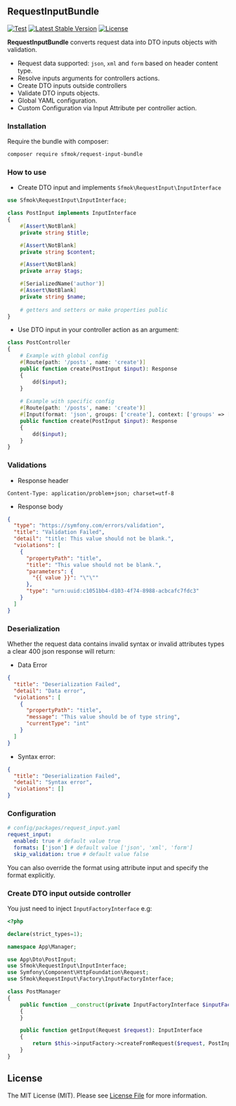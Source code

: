 ## RequestInputBundle
[![Test](https://github.com/sfmok/request-input/actions/workflows/php.yml/badge.svg)](https://github.com/sfmok/request-input/actions/workflows/php.yml)
[![Latest Stable Version](http://poser.pugx.org/sfmok/request-input-bundle/v/stable)](https://packagist.org/packages/sfmok/request-input-bundle)
[![License](http://poser.pugx.org/sfmok/request-input-bundle/license)](https://packagist.org/packages/sfmok/request-input-bundle)

**RequestInputBundle** converts request data into DTO inputs objects with validation.

- Request data supported: `json`, `xml` and `form` based on header content type.
- Resolve inputs arguments for controllers actions.
- Create DTO inputs outside controllers
- Validate DTO inputs objects.
- Global YAML configuration.
- Custom Configuration via Input Attribute per controller action.

### Installation
Require the bundle with composer:
```bash
composer require sfmok/request-input-bundle
```

### How to use

- Create DTO input and implements `Sfmok\RequestInput\InputInterface`
```php
use Sfmok\RequestInput\InputInterface;

class PostInput implements InputInterface
{
    #[Assert\NotBlank]
    private string $title;

    #[Assert\NotBlank]
    private string $content;

    #[Assert\NotBlank]
    private array $tags;

    #[SerializedName('author')]
    #[Assert\NotBlank]
    private string $name;
    
    # getters and setters or make properties public
}
```
- Use DTO input in your controller action as an argument:
```php
class PostController
{
    # Example with global config
    #[Route(path: '/posts', name: 'create')]
    public function create(PostInput $input): Response
    {
        dd($input);
    }
    
    # Example with specific config
    #[Route(path: '/posts', name: 'create')]
    #[Input(format: 'json', groups: ['create'], context: ['groups' => ['create']])]
    public function create(PostInput $input): Response
    {
        dd($input);
    }
}
```

### Validations
- Response header
```
Content-Type: application/problem+json; charset=utf-8
```
- Response body
```json
{
  "type": "https://symfony.com/errors/validation",
  "title": "Validation Failed",
  "detail": "title: This value should not be blank.",
  "violations": [
    {
      "propertyPath": "title",
      "title": "This value should not be blank.",
      "parameters": {
        "{{ value }}": "\"\""
      },
      "type": "urn:uuid:c1051bb4-d103-4f74-8988-acbcafc7fdc3"
    }
  ]
}
```

### Deserialization

Whether the request data contains invalid syntax or invalid attributes types a clear 400 json response will return:

- Data Error

```json
{
  "title": "Deserialization Failed",
  "detail": "Data error",
  "violations": [
    {
      "propertyPath": "title",
      "message": "This value should be of type string",
      "currentType": "int"
    }
  ]
}
```
- Syntax error:
```json
{
  "title": "Deserialization Failed",
  "detail": "Syntax error",
  "violations": []
}
```

### Configuration

```yaml
# config/packages/request_input.yaml
request_input:
  enabled: true # default value true
  formats: ['json'] # default value ['json', 'xml', 'form']
  skip_validation: true # default value false
```

You can also override the format using attribute input and specify the format explicitly.

### Create DTO input outside controller

You just need to inject `InputFactoryInterface` e.g:
```php
<?php

declare(strict_types=1);

namespace App\Manager;

use App\Dto\PostInput;
use Sfmok\RequestInput\InputInterface;
use Symfony\Component\HttpFoundation\Request;
use Sfmok\RequestInput\Factory\InputFactoryInterface;

class PostManager
{
    public function __construct(private InputFactoryInterface $inputFactory)
    {
    }

    public function getInput(Request $request): InputInterface
    {
        return $this->inputFactory->createFromRequest($request, PostInput::class, 'json');
    }
}
```

## License

The MIT License (MIT). Please see [License File](LICENSE.md) for more information.
